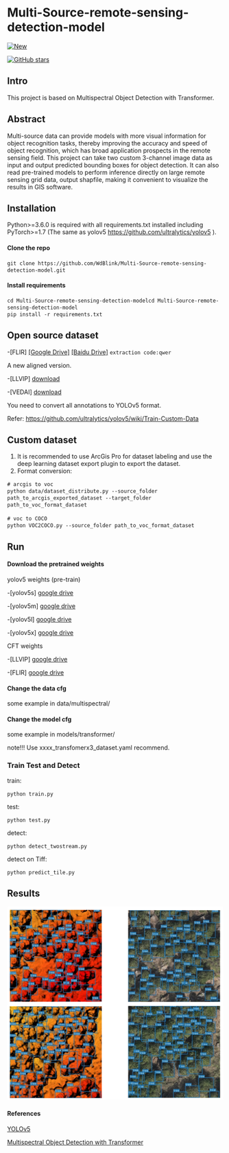 # Multi-Source-remote-sensing-detection-model

[![New](https://img.shields.io/badge/2024-NEW-brightgreen.svg)](https://github.com/DocF/multispectral-object-detection/)

[![GitHub stars](https://img.shields.io/github/stars/WdBlink/Multi-Source-remote-sensing-detection-model.svg?style=social&label=Stars)](https://github.com/WdBlink/Multi-Source-remote-sensing-detection-model)


## Intro

This project is based on Multispectral Object Detection with Transformer.

## Abstract
Multi-source data can provide models with more visual information for object recognition tasks, thereby improving the accuracy and speed of object recognition, which has broad application prospects in the remote sensing field. This project can take two custom 3-channel image data as input and output predicted bounding boxes for object detection. It can also read pre-trained models to perform inference directly on large remote sensing grid data, output shapfile, making it convenient to visualize the results in GIS software.

 
## Installation 
Python>=3.6.0 is required with all requirements.txt installed including PyTorch>=1.7 (The same as yolov5 https://github.com/ultralytics/yolov5 ).

#### Clone the repo
    git clone https://github.com/WdBlink/Multi-Source-remote-sensing-detection-model.git
  
#### Install requirements
 ```shell
cd Multi-Source-remote-sensing-detection-modelcd Multi-Source-remote-sensing-detection-model
pip install -r requirements.txt
```

## Open source dataset

-[FLIR]  [[Google Drive]](http://shorturl.at/ahAY4) [[Baidu Drive]](https://pan.baidu.com/s/1z2GHVD3WVlGsVzBR1ajSrQ?pwd=qwer) ```extraction code:qwer``` 

  A new aligned version.

-[LLVIP]  [download](https://github.com/bupt-ai-cz/LLVIP)

-[VEDAI]  [download](https://downloads.greyc.fr/vedai/)


You need to convert all annotations to YOLOv5 format.

Refer: https://github.com/ultralytics/yolov5/wiki/Train-Custom-Data

## Custom dataset
1. It is recommended to use ArcGis Pro for dataset labeling and use the deep learning dataset export plugin to export the dataset.
2. Format conversion:
```shell
# arcgis to voc
python data/dataset_distribute.py --source_folder path_to_arcgis_exported_dataset --target_folder path_to_voc_format_dataset

# voc to COCO
python VOC2COCO.py --source_folder path_to_voc_format_dataset
```


## Run
#### Download the pretrained weights
yolov5 weights (pre-train) 

-[yolov5s] [google drive](https://drive.google.com/file/d/1UGAsaOvV7jVrk0RvFVYL6Vq0K7NQLD8H/view?usp=sharing)

-[yolov5m] [google drive](https://drive.google.com/file/d/1qB7L2vtlGppGjHp5xpXCKw14YHhbV4s1/view?usp=sharing)

-[yolov5l] [google drive](https://drive.google.com/file/d/12OFGLF73CqTgOCMJAycZ8lB4eW19D0nb/view?usp=sharing)

-[yolov5x] [google drive](https://drive.google.com/file/d/1e9xiQImx84KFQ_a7XXpn608I3rhRmKEn/view?usp=sharing)

CFT weights 

-[LLVIP] [google drive](https://drive.google.com/file/d/18yLDUOxNXQ17oypQ-fAV9OS9DESOZQtV/view?usp=sharing)

-[FLIR] [google drive](https://drive.google.com/file/d/1PwEOgT5ZOTjoKT2LpOzvCsxsVgwP8NIJ/view)


#### Change the data cfg
some example in data/multispectral/

#### Change the model cfg
some example in models/transformer/

note!!! Use xxxx_transfomerx3_dataset.yaml recommend.

### Train Test and Detect
train: 
```
python train.py
```

test: 
``` 
python test.py
```

detect: 
``` 
python detect_twostream.py
```

detect on Tiff:
``` 
python predict_tile.py
```

## Results

![results](./images/results.png)

#### References

[YOLOv5](https://github.com/ultralytics/yolov5)

[Multispectral Object Detection with Transformer](https://github.com/DocF/multispectral-object-detection) 
  